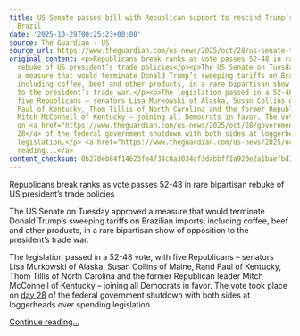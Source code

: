 ```yaml
---
title: US Senate passes bill with Republican support to rescind Trump’s tariffs on
  Brazil
date: '2025-10-29T00:25:23+00:00'
source: The Guardian - US
source_url: https://www.theguardian.com/us-news/2025/oct/28/us-senate-trump-tariffs-brazil
original_content: <p>Republicans break ranks as vote passes 52-48 in rare bipartisan
  rebuke of US president’s trade policies</p><p>The US Senate on Tuesday approved
  a measure that would terminate Donald Trump’s sweeping tariffs on Brazilian imports,
  including coffee, beef and other products, in a rare bipartisan show of opposition
  to the president’s trade war.</p><p>The legislation passed in a 52-48 vote, with
  five Republicans – senators Lisa Murkowski of Alaska, Susan Collins of Maine, Rand
  Paul of Kentucky, Thom Tillis of North Carolina and the former Republican leader
  Mitch McConnell of Kentucky – joining all Democrats in favor. The vote took place
  on <a href="https://www.theguardian.com/us-news/2025/oct/28/government-shutdown-senate-vote-fails">day
  28</a> of the federal government shutdown with both sides at loggerheads over spending
  legislation.</p> <a href="https://www.theguardian.com/us-news/2025/oct/28/us-senate-trump-tariffs-brazil">Continue
  reading...</a>
content_checksum: 0b270eb84f14623fe4734c0a3034cf3dabbff1a920e2a1baefbd35aa3b60d493
---
```


Republicans break ranks as vote passes 52-48 in rare bipartisan rebuke of US president’s trade policies

The US Senate on Tuesday approved a measure that would terminate Donald Trump’s sweeping tariffs on Brazilian imports, including coffee, beef and other products, in a rare bipartisan show of opposition to the president’s trade war.

The legislation passed in a 52-48 vote, with five Republicans – senators Lisa Murkowski of Alaska, Susan Collins of Maine, Rand Paul of Kentucky, Thom Tillis of North Carolina and the former Republican leader Mitch McConnell of Kentucky – joining all Democrats in favor. The vote took place on [day 28](https://www.theguardian.com/us-news/2025/oct/28/government-shutdown-senate-vote-fails) of the federal government shutdown with both sides at loggerheads over spending legislation.

 [Continue reading...](https://www.theguardian.com/us-news/2025/oct/28/us-senate-trump-tariffs-brazil)